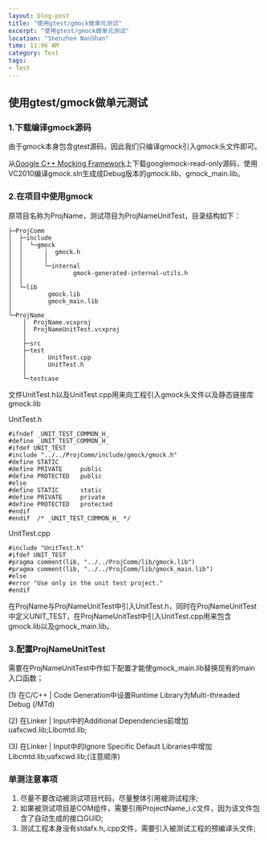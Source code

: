 ```yaml
---
layout: blog-post
title: "使用gtest/gmock做单元测试"
excerpt: "使用gtest/gmock做单元测试"
location: "Shenzhen NanShan"
time: 11:06 AM
category: Test
tags:
- Test
---
```


## 使用gtest/gmock做单元测试 ##

### 1.下载编译gmock源码 ###

由于gmock本身包含gtest源码，因此我们只编译gmock引入gmock头文件即可。

从[Google C++ Mocking Framework](http://code.google.com/p/googlemock/)上下载googlemock-read-only源码，使用VC2010编译gmock.sln生成成Debug版本的gmock.lib、gmock_main.lib。

### 2.在项目中使用gmock ###

原项目名称为ProjName，测试项目为ProjNameUnitTest，目录结构如下：

    ├─ProjComm
    │  ├─include
    │  │  └─gmock
    │  │      │  gmock.h
    │  │      │  
    │  │      └─internal
    │  │              gmock-generated-internal-utils.h
    │  │              
    │  └─lib
    │          gmock.lib
    │          gmock_main.lib
    │          
    └─ProjName
        │  ProjName.vcxproj
        │  ProjNameUnitTest.vcxproj
        │  
        ├─src
        ├─test
        │      UnitTest.cpp
        │      UnitTest.h
        │      
        └─testcase

文件UnitTest.h以及UnitTest.cpp用来向工程引入gmock头文件以及静态链接库gmock.lib

UnitTest.h

    #ifndef _UNIT_TEST_COMMON_H_
    #define _UNIT_TEST_COMMON_H_
    #ifdef UNIT_TEST
    #include "../../ProjComm/include/gmock/gmock.h"
    #define STATIC
    #define PRIVATE     public
    #define PROTECTED   public
    #else
    #define STATIC      static
    #define PRIVATE     private
    #define PROTECTED   protected
    #endif
    #endif  /* _UNIT_TEST_COMMON_H_ */

UnitTest.cpp

    #include "UnitTest.h"
    #ifdef UNIT_TEST
    #pragma comment(lib, "../../ProjComm/lib/gmock.lib")
    #pragma comment(lib, "../../ProjComm/lib/gmock_main.lib")
    #else
    #error "Use only in the unit test project."
    #endif

在ProjName与ProjNameUnitTest中引入UnitTest.h，同时在ProjNameUnitTest中定义UNIT_TEST，在ProjNameUnitTest中引入UnitTest.cpp用来包含gmock.lib以及gmock_main.lib。  

### 3.配置ProjNameUnitTest ###

需要在ProjNameUnitTest中作如下配置才能使gmock_main.lib替换现有的main入口函数；

(1) 在C/C++ | Code Generation中设置Runtime Library为Multi-threaded Debug (/MTd)

(2) 在Linker | Input中的Additional Dependencies前增加uafxcwd.lib;Libcmtd.lib;

(3) 在Linker | Input中的Ignore Specific Default Libraries中增加Libcmtd.lib;uafxcwd.lib;(注意顺序)


### 单测注意事项 ###

1.   尽量不要改动被测试项目代码，尽量整体引用被测试程序;    
2.   如果被测试项目是COM组件，需要引用ProjectName_i.c文件，因为该文件包含了自动生成的接口GUID;    
3.   测试工程本身没有stdafx.h,.cpp文件，需要引入被测试工程的预编译头文件;    


